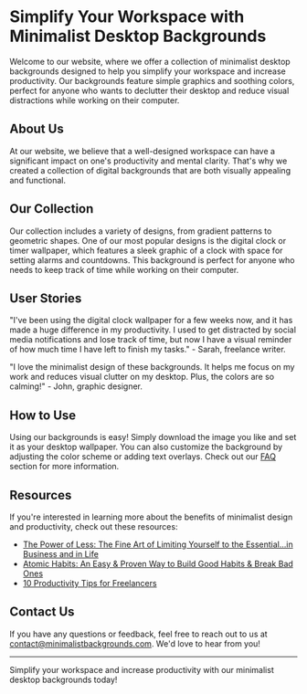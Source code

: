 <!--font:Montserrat-->

# Simplify Your Workspace with Minimalist Desktop Backgrounds

Welcome to our website, where we offer a collection of minimalist desktop backgrounds designed to help you simplify your workspace and increase productivity. Our backgrounds feature simple graphics and soothing colors, perfect for anyone who wants to declutter their desktop and reduce visual distractions while working on their computer.

## About Us
At our website, we believe that a well-designed workspace can have a significant impact on one's productivity and mental clarity. That's why we created a collection of digital backgrounds that are both visually appealing and functional.

## Our Collection
Our collection includes a variety of designs, from gradient patterns to geometric shapes. One of our most popular designs is the digital clock or timer wallpaper, which features a sleek graphic of a clock with space for setting alarms and countdowns. This background is perfect for anyone who needs to keep track of time while working on their computer.

## User Stories
"I've been using the digital clock wallpaper for a few weeks now, and it has made a huge difference in my productivity. I used to get distracted by social media notifications and lose track of time, but now I have a visual reminder of how much time I have left to finish my tasks." - Sarah, freelance writer.

"I love the minimalist design of these backgrounds. It helps me focus on my work and reduces visual clutter on my desktop. Plus, the colors are so calming!" - John, graphic designer.

## How to Use
Using our backgrounds is easy! Simply download the image you like and set it as your desktop wallpaper. You can also customize the background by adjusting the color scheme or adding text overlays. Check out our [FAQ](#faq) section for more information.

## Resources
If you're interested in learning more about the benefits of minimalist design and productivity, check out these resources:

- [The Power of Less: The Fine Art of Limiting Yourself to the Essential...in Business and in Life](#)
- [Atomic Habits: An Easy & Proven Way to Build Good Habits & Break Bad Ones](#)
- [10 Productivity Tips for Freelancers](#)

## Contact Us
If you have any questions or feedback, feel free to reach out to us at [contact@minimalistbackgrounds.com](mailto:contact@minimalistbackgrounds.com). We'd love to hear from you!

---

Simplify your workspace and increase productivity with our minimalist desktop backgrounds today!

<!--

Write me content for website with wallpaper which alt text is:

"A wallpaper featuring a simple graphic of a digital clock or timer, with space for setting alarms and countdowns, set against a gradient background."

The name/title of the page should not be 1:1 copy of the alt text but rather a real content of the website which is using this wallpaper.

- Use markdown format 
- Start with heading
- Heading should be short and concise
- The content should look like a real website 
- The website should not be about the wallpaper, wallpaper is just a related background
- Heading should be contain work "wallpaper" or "background"
- Include real sections like references, contact, user stories, etc. use things relevant to the page purpose.
- Feel free to use structure like headings, bullets, numbering, blockquotes, paragraphs, horizontal lines, etc.
- You can use formatting like bold or _italic_
- You can include UTF-8 emojis
- Links should be only #hash anchors (and you can refer to the document itself)
- Do not include images


---


# Timer Background: Enhance Your Productivity with a Simple Graphic

Welcome to Timer Background, where productivity meets design. Our website offers a variety of digital backgrounds that can help you stay focused and organized while working on your computer. 

## About Us
At Timer Background, we believe that a well-designed workspace can make a significant difference in one's productivity and mental clarity. That's why we created a collection of minimalist wallpapers that feature simple graphics and soothing colors. Our backgrounds are perfect for anyone who wants to declutter their desktop and create a calming environment for work or study.

## Our Collection
Our collection includes a wide range of backgrounds, from gradient patterns to geometric shapes. One of our most popular designs is the digital clock or timer wallpaper, which features a sleek graphic of a clock with space for setting alarms and countdowns. This background is perfect for anyone who needs to keep track of time while working on their computer.

## User Stories
"I've been using the Timer Background for a few weeks now, and it has made a huge difference in my productivity. I used to get distracted by social media notifications and lose track of time, but now I have a visual reminder of how much time I have left to finish my tasks." - Sarah, freelance writer.

"I love the minimalist design of Timer Background. It helps me focus on my work and reduces visual clutter on my desktop. Plus, the colors are so calming!" - John, graphic designer.

## How to Use
Using our backgrounds is easy! Simply download the image you like and set it as your desktop wallpaper. You can also customize the background by adjusting the color scheme or adding text overlays. Check out our [FAQ](#faq) section for more information.

## References
If you're interested in learning more about the benefits of minimalist design and productivity, check out these resources:

- [The Power of Less: The Fine Art of Limiting Yourself to the Essential...in Business and in Life](#)
- [Atomic Habits: An Easy & Proven Way to Build Good Habits & Break Bad Ones](#)
- [10 Productivity Tips for Freelancers](#)

## Contact Us
If you have any questions or feedback, feel free to reach out to us at [contact@timerbackground.com](mailto:contact@timerbackground.com). We'd love to hear from you!

---

Enhance your productivity with a Timer Background today!


---


Heading is too long, rewrite whole content.


---


# Boost Your Productivity with Minimalist Desktop Backgrounds

Welcome to our website, where we offer a collection of minimalist desktop backgrounds that can help you stay focused and organized while working on your computer. Our backgrounds feature simple graphics and soothing colors, perfect for anyone who wants to declutter their desktop and create a calming environment for work or study.

## About Us
At our website, we believe that a well-designed workspace can make a significant difference in one's productivity and mental clarity. That's why we created a collection of digital backgrounds that are not only visually appealing but also functional.

## Our Collection
Our collection includes a variety of designs, from gradient patterns to geometric shapes. One of our most popular designs is the digital clock or timer wallpaper, which features a sleek graphic of a clock with space for setting alarms and countdowns. This background is perfect for anyone who needs to keep track of time while working on their computer.

## User Stories
"I've been using the digital clock wallpaper for a few weeks now, and it has made a huge difference in my productivity. I used to get distracted by social media notifications and lose track of time, but now I have a visual reminder of how much time I have left to finish my tasks." - Sarah, freelance writer.

"I love the minimalist design of these backgrounds. It helps me focus on my work and reduces visual clutter on my desktop. Plus, the colors are so calming!" - John, graphic designer.

## How to Use
Using our backgrounds is easy! Simply download the image you like and set it as your desktop wallpaper. You can also customize the background by adjusting the color scheme or adding text overlays. Check out our [FAQ](#faq) section for more information.

## Resources
If you're interested in learning more about the benefits of minimalist design and productivity, check out these resources:

- [The Power of Less: The Fine Art of Limiting Yourself to the Essential...in Business and in Life](#)
- [Atomic Habits: An Easy & Proven Way to Build Good Habits & Break Bad Ones](#)
- [10 Productivity Tips for Freelancers](#)

## Contact Us
If you have any questions or feedback, feel free to reach out to us at [contact@minimalistbackgrounds.com](mailto:contact@minimalistbackgrounds.com). We'd love to hear from you!

---

Boost your productivity with a minimalist desktop background today!


---


Heading is too long, rewrite whole content.


---


# Minimalist Desktop Backgrounds for a Productive Workspace

Welcome to our website, where we offer a collection of minimalist desktop backgrounds designed to help you create a productive workspace. Our backgrounds feature simple graphics and soothing colors, perfect for anyone who wants to declutter their desktop and reduce visual distractions while working on their computer.

## About Us
At our website, we believe that a well-designed workspace can have a significant impact on one's productivity and mental clarity. That's why we created a collection of digital backgrounds that are both visually appealing and functional.

## Our Collection
Our collection includes a variety of designs, from gradient patterns to geometric shapes. One of our most popular designs is the digital clock or timer wallpaper, which features a sleek graphic of a clock with space for setting alarms and countdowns. This background is perfect for anyone who needs to keep track of time while working on their computer.

## User Stories
"I've been using the digital clock wallpaper for a few weeks now, and it has made a huge difference in my productivity. I used to get distracted by social media notifications and lose track of time, but now I have a visual reminder of how much time I have left to finish my tasks." - Sarah, freelance writer.

"I love the minimalist design of these backgrounds. It helps me focus on my work and reduces visual clutter on my desktop. Plus, the colors are so calming!" - John, graphic designer.

## How to Use
Using our backgrounds is easy! Simply download the image you like and set it as your desktop wallpaper. You can also customize the background by adjusting the color scheme or adding text overlays. Check out our [FAQ](#faq) section for more information.

## Resources
If you're interested in learning more about the benefits of minimalist design and productivity, check out these resources:

- [The Power of Less: The Fine Art of Limiting Yourself to the Essential...in Business and in Life](#)
- [Atomic Habits: An Easy & Proven Way to Build Good Habits & Break Bad Ones](#)
- [10 Productivity Tips for Freelancers](#)

## Contact Us
If you have any questions or feedback, feel free to reach out to us at [contact@minimalistbackgrounds.com](mailto:contact@minimalistbackgrounds.com). We'd love to hear from you!

---

Create a productive workspace with our minimalist desktop backgrounds today!


---


Heading is too long, rewrite whole content.


---


# Simplify Your Workspace with Minimalist Desktop Backgrounds

Welcome to our website, where we offer a collection of minimalist desktop backgrounds designed to help you simplify your workspace and increase productivity. Our backgrounds feature simple graphics and soothing colors, perfect for anyone who wants to declutter their desktop and reduce visual distractions while working on their computer.

## About Us
At our website, we believe that a well-designed workspace can have a significant impact on one's productivity and mental clarity. That's why we created a collection of digital backgrounds that are both visually appealing and functional.

## Our Collection
Our collection includes a variety of designs, from gradient patterns to geometric shapes. One of our most popular designs is the digital clock or timer wallpaper, which features a sleek graphic of a clock with space for setting alarms and countdowns. This background is perfect for anyone who needs to keep track of time while working on their computer.

## User Stories
"I've been using the digital clock wallpaper for a few weeks now, and it has made a huge difference in my productivity. I used to get distracted by social media notifications and lose track of time, but now I have a visual reminder of how much time I have left to finish my tasks." - Sarah, freelance writer.

"I love the minimalist design of these backgrounds. It helps me focus on my work and reduces visual clutter on my desktop. Plus, the colors are so calming!" - John, graphic designer.

## How to Use
Using our backgrounds is easy! Simply download the image you like and set it as your desktop wallpaper. You can also customize the background by adjusting the color scheme or adding text overlays. Check out our [FAQ](#faq) section for more information.

## Resources
If you're interested in learning more about the benefits of minimalist design and productivity, check out these resources:

- [The Power of Less: The Fine Art of Limiting Yourself to the Essential...in Business and in Life](#)
- [Atomic Habits: An Easy & Proven Way to Build Good Habits & Break Bad Ones](#)
- [10 Productivity Tips for Freelancers](#)

## Contact Us
If you have any questions or feedback, feel free to reach out to us at [contact@minimalistbackgrounds.com](mailto:contact@minimalistbackgrounds.com). We'd love to hear from you!

---

Simplify your workspace and increase productivity with our minimalist desktop backgrounds today!


---


Write me a Google font which is best fitting for the website.

Pick from the list:
- Alegreya
- Poppins
- Playfair Display
- Raleway
- Roboto
- Futura
- Orbitron
- Great Vibes
- Lobster
- Montserrat
- Dancing Script
- Open Sans
- Exo 2
- Inter
- Lato
- IBM Plex Sans
- Barlow Condensed


Write just the font name nothing else.


---


Montserrat

-->
